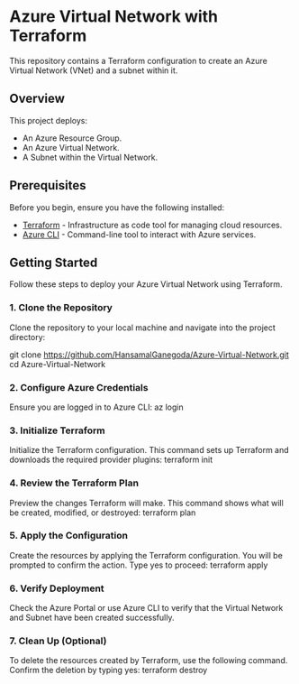 # Azure Virtual Network with Terraform

This repository contains a Terraform configuration to create an Azure Virtual Network (VNet) and a subnet within it.

## Overview

This project deploys:
- An Azure Resource Group.
- An Azure Virtual Network.
- A Subnet within the Virtual Network.

## Prerequisites

Before you begin, ensure you have the following installed:

- [Terraform](https://www.terraform.io/downloads.html) - Infrastructure as code tool for managing cloud resources.
- [Azure CLI](https://docs.microsoft.com/en-us/cli/azure/install-azure-cli) - Command-line tool to interact with Azure services.

## Getting Started

Follow these steps to deploy your Azure Virtual Network using Terraform.

### 1. Clone the Repository

Clone the repository to your local machine and navigate into the project directory:


git clone https://github.com/HansamalGanegoda/Azure-Virtual-Network.git
cd Azure-Virtual-Network

### 2. Configure Azure Credentials
Ensure you are logged in to Azure CLI:
az login

### 3. Initialize Terraform
Initialize the Terraform configuration. This command sets up Terraform and downloads the required provider plugins:
terraform init

### 4. Review the Terraform Plan
Preview the changes Terraform will make. This command shows what will be created, modified, or destroyed:
terraform plan

### 5. Apply the Configuration
Create the resources by applying the Terraform configuration. You will be prompted to confirm the action. Type yes to proceed:
terraform apply

### 6. Verify Deployment
Check the Azure Portal or use Azure CLI to verify that the Virtual Network and Subnet have been created successfully.

### 7. Clean Up (Optional)
To delete the resources created by Terraform, use the following command. Confirm the deletion by typing yes:
terraform destroy
